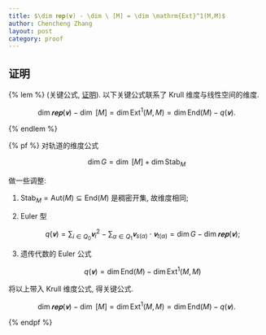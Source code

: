 ```yaml
---
title: $\dim 𝐫𝐞𝐩(𝐯) - \dim \ [M] = \dim \mathrm{Ext}^1(M,M)$
author: Chencheng Zhang
layout: post
category: proof
---
```


## 证明

{% lem %}
(关键公式, [证明](Key_Lemma_Gabriel)). 以下关键公式联系了 Krull 维度与线性空间的维度.

$$
\dim 𝐫𝐞𝐩(𝐯) - \dim \ [M] = \dim \mathrm{Ext}^1(M,M) = \dim \mathrm{End}(M) - q(𝐯).
$$

{% endlem %}

{% pf %}
对轨道的维度公式

$$
\dim G = \dim \ [M] + \dim \mathrm{Stab}_{M}
$$

做一些调整:

1. $\mathrm{Stab}_{M} = \mathrm{Aut}(M) ⊆ \mathrm{End}(M)$ 是稠密开集, 故维度相同;
2. Euler 型

    $$
    q(𝐯) = ∑ _{i ∈  Q_0} 𝐯_i^2 - ∑ _{α  ∈  Q_1} 𝐯_{s(α )}⋅  𝐯_{t(α )} = \dim G - \dim 𝐫𝐞𝐩(𝐯);
    $$

3. 遗传代数的 Euler 公式

   $$
   q(𝐯) = \dim \mathrm{End}(M) - \dim \mathrm{Ext}^1(M,M)
   $$

将以上带入 Krull 维度公式, 得关键公式.

$$
\dim 𝐫𝐞𝐩(𝐯) - \dim \ [M] = \dim \mathrm{Ext}^1(M,M) = \dim \mathrm{End}(M) - q(𝐯).
$$

{% endpf %}
